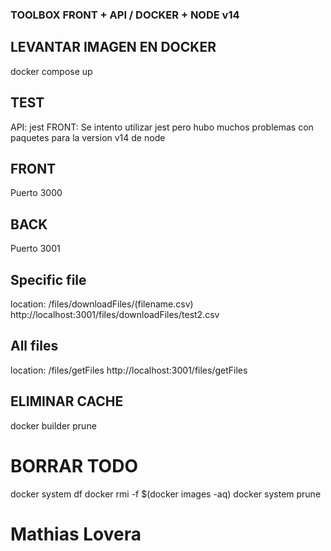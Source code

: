 ### TOOLBOX FRONT + API / DOCKER + NODE v14

## LEVANTAR IMAGEN EN DOCKER
docker compose up

## TEST
API: jest
FRONT: Se intento utilizar jest pero hubo muchos problemas con paquetes para la version v14 de node

## FRONT
Puerto 3000

## BACK
Puerto 3001

Specific file 
------------------------------------------------
location: /files/downloadFiles/(filename.csv)
http://localhost:3001/files/downloadFiles/test2.csv

All files
------------------------------------------------
location: /files/getFiles
http://localhost:3001/files/getFiles


## ELIMINAR CACHE
docker builder prune 

# BORRAR TODO
docker system df 
docker rmi -f $(docker images -aq)
docker system prune

# Mathias Lovera

